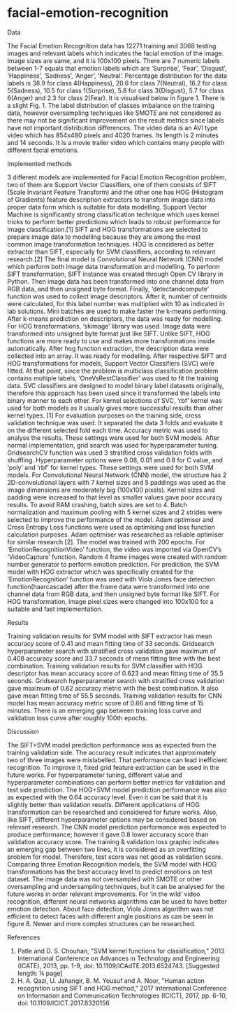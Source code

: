# facial-emotion-recognition

Data

The Facial Emotion Recognition data has 12271 training and 
3068 testing images and relevant labels which indicates the 
facial emotion of the image. Image sizes are same, and it is 
100x100 pixels. There are 7 numeric labels between 1-7 equals 
that emotion labels which are ‘Surprise’, ‘Fear’, ‘Disgust’, 
‘Happiness’, ‘Sadness’, ‘Anger’, ‘Neutral’. Percentage 
distribution for the data labels is 38.9 for class 4(Happiness), 
20.6 for class 7(Neutral), 16.2 for class 5(Sadness), 10.5 for class 
1(Surprise), 5.8 for class 3{Disgust}, 5.7 for class 6(Anger) and 2.3 
for class 2(Fear). It is visualised below in figure 1. There is a slight Fig. 1. The label distribution of classes
imbalance on the training data, however oversampling techniques like SMOTE are not considered as there 
may not be significant improvement on the result metrics since labels have not important distribution 
differences.
The video data is an AVI type video which has 854x480 pixels and 4020 frames. Its length is 2 minutes and 
14 seconds. It is a movie trailer video which contains many people with different facial emotions. 

Implemented methods

3 different models are implemented for Facial Emotion Recognition problem, two of them are Support 
Vector Classifiers, one of them consists of SIFT (Scale Invariant Feature Transform) and the other one has 
HOG (Histogram of Gradients) feature description extractors to transform image data into proper data form 
which is suitable for data modelling. Support Vector Machine is significantly strong classification technique 
which uses kernel tricks to perform better predictions which leads to robust performance for image 
classification.[1] SIFT and HOG transformations are selected to prepare image data to modelling because 
they are among the most common image transformation techniques. HOG is considered as better extractor 
than SIFT, especially for SVM classifiers, according to relevant research.[2] The final model is Convolutional 
Neural Network (CNN) model which perform both image data transformation and modelling. 
To perform SIFT transformation, SIFT instance was created through Open CV library in Python. Then image 
data has been transformed into one channel data from RGB data, and then unsigned byte format. Finally,
‘detectandcompute’ function was used to collect image descriptors. After it, number of centroids were 
calculated, for this label number was multiplied with 10 as indicated in lab solutions. Mini batches are used 
to make faster the k-means performing. After k-means prediction on descriptors, the data was ready for 
modelling.
For HOG transformations, ‘skimage’ library was used. Image data were transformed into unsigned byte 
format just like SIFT. Unlike SIFT, HOG functions are more ready to use and makes more transformations 
inside automatically. After hog function extraction, the description data were collected into an array. It was 
ready for modelling.
After respective SIFT and HOG transformations for models, Support Vector Classifiers (SVC) were fitted. At 
that point, since the problem is multiclass classification problem contains multiple labels, 
‘OneVsRestClassifier’ was used to fit the training data. SVC classifiers are designed to model binary label 
datasets originally, therefore this approach has been used since it transformed the labels into binary 
manner to each other. For kernel selections of SVC, ‘rbf’ kernel was used for both models as it usually gives 
more successful results than other kernel types. [1] For evaluation purposes on the training side, cross 
validation technique was used. It separated the data 3 folds and evaluate it on the different selected fold 
each time. Accuracy metric was used to analyse the results. These settings were used for both SVM models.
After normal implementation, grid search was used for hyperparameter tuning. GridsearchCV function was 
used 3 stratified cross validation folds with shuffling. Hyperparameter options were 0.08, 0.01 and 0.8 for C 
value, and ‘poly’ and ‘rbf’ for kernel types. These settings were used for both SVM models.
For Convolutional Neural Network (CNN) model, the structure has 2 2D-convolutional layers with 7 kernel 
sizes and 5 paddings was used as the image dimensions are moderately big (100x100 pixels). Kernel sizes 
and padding were increased to that level as smaller values gave poor accuracy results. To avoid RAM 
crashing, batch sizes are set to 4. Batch normalization and maximum pooling with 5 kernel sizes and 2 
strides were selected to improve the performance of the model. Adam optimiser and Cross Entropy Loss 
functions were used as optimising and loss function calculation purposes. Adam optimiser was researched 
as reliable optimiser for similar research [2]. The model was trained with 200 epochs. 
For ‘EmotionRecognitionVideo’ function, the video was imported via OpenCV’s ‘VideoCapture’ function. 
Random 4 frame images were created with random number generator to perform emotion prediction. For 
prediction, the SVM model with HOG extractor which was specifically created for the ‘EmotionRecognition’ 
function was used with Viola Jones face detection function(haarcascade) after the frame data were 
transformed into one channel data from RGB data, and then unsigned byte format like SIFT. For HOG 
transformation, image pixel sizes were changed into 100x100 for a suitable and fast implementation.

Results

Training validation results for SVM model with SIFT extractor has mean accuracy score of 0.41 and mean 
fitting time of 33 seconds. Gridsearch hyperparameter search with stratified cross validation gave 
maximum of 0.408 accuracy score and 33.7 seconds of mean fitting time with the best combination.
Training validation results for SVM classifier with HOG descriptor has mean accuracy score of 0.623 and 
mean fitting time of 35.5 seconds. Gridsearch hyperparameter search with stratified cross validation gave 
maximum of 0.62 accuracy metric with the best combination. It also gave mean fitting time of 55.5
seconds.
Training validation results for CNN model has mean accuracy 
metric score of 0.66 and fitting time of 15 minutes. There is an 
emerging gap between training loss curve and validation loss 
curve after roughly 100th epochs.


Discussion

The SIFT+SVM model prediction performance was as expected from the training validation side. The 
accuracy result indicates that approximately two of three images were mislabelled. That performance can 
lead inefficient recognition. To improve it, fixed grid feature extraction can be used in the future works. For 
hyperparameter tuning, different value and hyperparameter combinations can perform better metrics for 
validation and test side prediction. 
The HOG+SVM model prediction performance was also as expected with the 0.64 accuracy level. Even it 
can be said that it is slightly better than validation results. Different applications of HOG transformation can 
be researched and considered for future works. Also, like SIFT, different hyperparameter options may be 
considered based on relevant research. 
The CNN model prediction performance was expected to produce performance; however it gave 0.8 lower 
accuracy score than validation accuracy score. The training & validation loss graphic indicates an emerging 
gap between two lines, it is considered as an overfitting problem for model. Therefore, test score was not 
good as validation score.
Comparing three Emotion Recognition models, the SVM model with HOG transformations has the best 
accuracy level to predict emotions on test dataset.
The image data was not oversampled with SMOTE or other oversampling and undersampling techniques,
but it can be analysed for the future works in order relevant improvements.
For ‘in the wild’ video recognition, different neural networks algorithms can be used to have better 
emotion detection. About face detection, Viola Jones algorithm was not efficient to detect faces with 
different angle positions as can be seen in figure 8. Newer and more complex structures can be researched. 

References

1. Patle and D. S. Chouhan, "SVM kernel functions for classification," 2013 International Conference 
on Advances in Technology and Engineering (ICATE), 2013, pp. 1-9, doi: 
10.1109/ICAdTE.2013.6524743.
[Suggested length: ¼ page]
2. H. A. Qazi, U. Jahangir, B. M. Yousuf and A. Noor, "Human action recognition using SIFT and HOG 
method," 2017 International Conference on Information and Communication Technologies (ICICT), 
2017, pp. 6-10, doi: 10.1109/ICICT.2017.8320156
